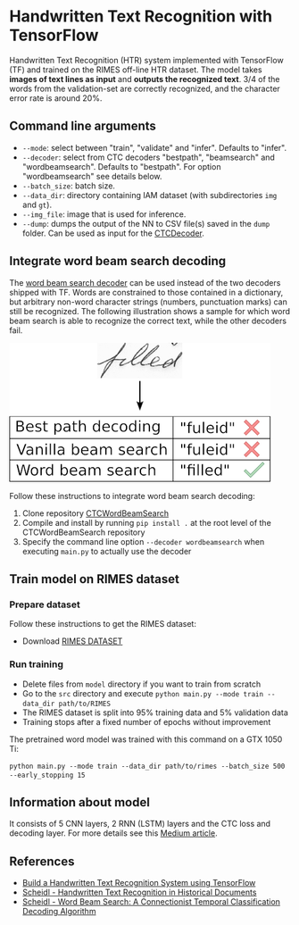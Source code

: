 # Handwritten Text Recognition with TensorFlow


Handwritten Text Recognition (HTR) system implemented with TensorFlow (TF) and trained on the RIMES off-line HTR dataset.
The model takes **images of text lines  as input** and **outputs the recognized text**.
3/4 of the words from the validation-set are correctly recognized, and the character error rate is around 20%.






## Command line arguments
* `--mode`: select between "train", "validate" and "infer". Defaults to "infer".
* `--decoder`: select from CTC decoders "bestpath", "beamsearch" and "wordbeamsearch". Defaults to "bestpath". For option "wordbeamsearch" see details below.
* `--batch_size`: batch size.
* `--data_dir`: directory containing IAM dataset (with subdirectories `img` and `gt`).
* `--img_file`: image that is used for inference.
* `--dump`: dumps the output of the NN to CSV file(s) saved in the `dump` folder. Can be used as input for the [CTCDecoder](https://github.com/githubharald/CTCDecoder).


## Integrate word beam search decoding

The [word beam search decoder](https://repositum.tuwien.ac.at/obvutwoa/download/pdf/2774578) can be used instead of the two decoders shipped with TF.
Words are constrained to those contained in a dictionary, but arbitrary non-word character strings (numbers, punctuation marks) can still be recognized.
The following illustration shows a sample for which word beam search is able to recognize the correct text, while the other decoders fail.

![decoder_comparison](./res/decoder_comparison.png)

Follow these instructions to integrate word beam search decoding:

1. Clone repository [CTCWordBeamSearch](https://github.com/githubharald/CTCWordBeamSearch)
2. Compile and install by running `pip install .` at the root level of the CTCWordBeamSearch repository
3. Specify the command line option `--decoder wordbeamsearch` when executing `main.py` to actually use the decoder



## Train model on RIMES dataset

### Prepare dataset
Follow these instructions to get the RIMES dataset:

* Download [RIMES DATASET](https://drive.google.com/drive/folders/1bhY1qccRPWn6pDI0XV7RZLKWbICQKqwt?usp=sharing)

### Run training

* Delete files from `model` directory if you want to train from scratch
* Go to the `src` directory and execute `python main.py --mode train --data_dir path/to/RIMES`
* The RIMES dataset is split into 95% training data and 5% validation data   
* Training stops after a fixed number of epochs without improvement

The pretrained word model was trained with this command on a GTX 1050 Ti:
```
python main.py --mode train --data_dir path/to/rimes --batch_size 500 --early_stopping 15
```

## Information about model


It consists of 5 CNN layers, 2 RNN (LSTM) layers and the CTC loss and decoding layer.
For more details see this [Medium article](https://towardsdatascience.com/2326a3487cd5).


## References
* [Build a Handwritten Text Recognition System using TensorFlow](https://towardsdatascience.com/2326a3487cd5)
* [Scheidl - Handwritten Text Recognition in Historical Documents](https://repositum.tuwien.ac.at/obvutwhs/download/pdf/2874742)
* [Scheidl - Word Beam Search: A Connectionist Temporal Classification Decoding Algorithm](https://repositum.tuwien.ac.at/obvutwoa/download/pdf/2774578)
